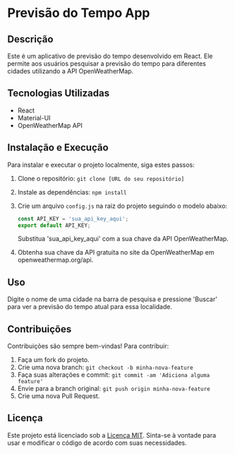 # Previsão do Tempo App

## Descrição
Este é um aplicativo de previsão do tempo desenvolvido em React. Ele permite aos usuários pesquisar a previsão do tempo para diferentes cidades utilizando a API OpenWeatherMap.

## Tecnologias Utilizadas
- React
- Material-UI
- OpenWeatherMap API

## Instalação e Execução
Para instalar e executar o projeto localmente, siga estes passos:
1. Clone o repositório: `git clone [URL do seu repositório]`
2. Instale as dependências: `npm install`
3. Crie um arquivo `config.js` na raiz do projeto seguindo o modelo abaixo:
   ```javascript
   const API_KEY = 'sua_api_key_aqui';
   export default API_KEY;
   ```
   Substitua 'sua_api_key_aqui' com a sua chave da API OpenWeatherMap.

4. Obtenha sua chave da API gratuita no site da OpenWeatherMap em openweathermap.org/api.

## Uso
Digite o nome de uma cidade na barra de pesquisa e pressione 'Buscar' para ver a previsão do tempo atual para essa localidade.

## Contribuições
Contribuições são sempre bem-vindas! Para contribuir:
1. Faça um fork do projeto.
2. Crie uma nova branch: `git checkout -b minha-nova-feature`
3. Faça suas alterações e commit: `git commit -am 'Adiciona alguma feature'`
4. Envie para a branch original: `git push origin minha-nova-feature`
5. Crie uma nova Pull Request.

## Licença
Este projeto está licenciado sob a [Licença MIT](LICENSE). Sinta-se à vontade para usar e modificar o código de acordo com suas necessidades.
